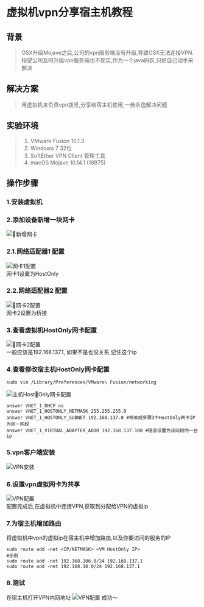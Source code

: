 # 虚拟机vpn分享宿主机教程

## 背景

> OSX升级Mojave之后,公司的vpn服务端没有升级,导致OSX无法连接VPN.
> 指望公司及时升级vpn服务端也不现实,作为一个java码农,只好自己动手来解决  

## 解决方案

> 用虚拟机来负责vpn拨号,分享给宿主机使用,一劳永逸解决问题  

## 实验环境

> 1.  VMware Fusion 10.1.3  
> 2.  Windows 7 32位  
> 3.  SoftEther VPN Client 管理工具  
> 4.  macOS Mojave 10.14.1 (18B75)  

## 操作步骤

### 1.安装虚拟机

### 2.添加设备新增一块网卡

![新增网卡](./resources/addNet.png)  

### 2.1.网络适配器1 配置

![网卡1配置](./resources/net1.png)  
网卡1设置为HostOnly  

### 2.2.网络适配器2 配置

![网卡2配置](./resources/net2.png)  
网卡2设置为桥接  

### 3.查看虚拟机HostOnly网卡配置

![网卡2配置](./resources/vmNetWorkConfig.png)  
一般应该是192.168.137.1, 如果不是也没关系,记住这个ip  

### 4.查看修改宿主机HostOnly网卡配置

```shell
sudo vim /Library/Preferences/VMware\ Fusion/networking
```

![主机HostOnly网卡配置](./resources/hostNetConfig.png)  

```shell
answer VNET_1_DHCP no
answer VNET_1_HOSTONLY_NETMASK 255.255.255.0
answer VNET_1_HOSTONLY_SUBNET 192.168.137.0 #修改成步骤3中HostOnly网卡IP为同一网段
answer VNET_1_VIRTUAL_ADAPTER_ADDR 192.168.137.100 #随意设置为该网段的一台ip
```

### 5.vpn客户端安装

 ![VPN安装](./resources/vmvpn.png)

### 6.设置vpn虚拟网卡为共享

 ![VPN配置](./resources/vmvpnConfig.png)  
 配置完成后,在虚拟机中连接VPN,获取到分配给VPN的虚拟ip  

### 7.为宿主机增加路由

 将虚拟机中vpn的虚拟ip在宿主机中增加路由,以及你要访问的服务的IP

```shell
sudo route add -net <IP/NETMASK> <VM HostOnly IP>
#示例
sudo route add -net 192.168.106.0/24 192.168.137.1
sudo route add -net 192.168.10.0/24 192.168.137.1
```

### 8.测试

 在宿主机打开VPN内网地址
 ![VPN配置](./resources/result.png)
 成功～
